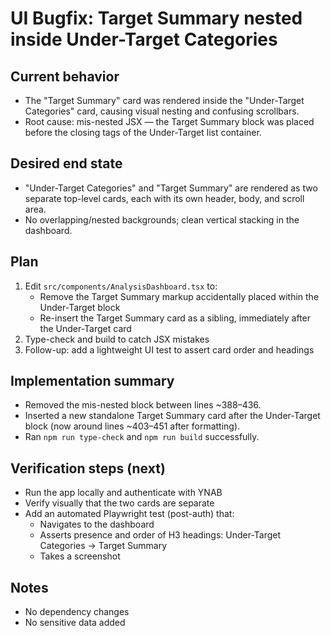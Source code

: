 # UI Bugfix: Target Summary nested inside Under-Target Categories

## Current behavior
- The "Target Summary" card was rendered inside the "Under-Target Categories" card, causing visual nesting and confusing scrollbars.
- Root cause: mis-nested JSX — the Target Summary block was placed before the closing tags of the Under-Target list container.

## Desired end state
- "Under-Target Categories" and "Target Summary" are rendered as two separate top-level cards, each with its own header, body, and scroll area.
- No overlapping/nested backgrounds; clean vertical stacking in the dashboard.

## Plan
1. Edit `src/components/AnalysisDashboard.tsx` to:
   - Remove the Target Summary markup accidentally placed within the Under-Target block
   - Re-insert the Target Summary card as a sibling, immediately after the Under-Target card
2. Type-check and build to catch JSX mistakes
3. Follow-up: add a lightweight UI test to assert card order and headings

## Implementation summary
- Removed the mis-nested block between lines ~388–436.
- Inserted a new standalone Target Summary card after the Under-Target block (now around lines ~403–451 after formatting).
- Ran `npm run type-check` and `npm run build` successfully.

## Verification steps (next)
- Run the app locally and authenticate with YNAB
- Verify visually that the two cards are separate
- Add an automated Playwright test (post-auth) that:
  - Navigates to the dashboard
  - Asserts presence and order of H3 headings: Under-Target Categories -> Target Summary
  - Takes a screenshot

## Notes
- No dependency changes
- No sensitive data added

